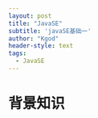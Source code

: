 ```yaml
---
layout: post
title: "JavaSE"
subtitle: 'javaSE基础一'
author: "Kgod"
header-style: text
tags:
  - JavaSE
---
```

# 背景知识
 
